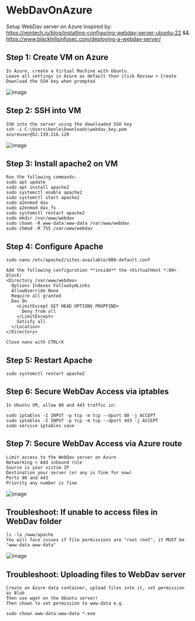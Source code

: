 # WebDavOnAzure
Setup WebDav server on Azure
Inspired by:
https://reintech.io/blog/installing-configuring-webdav-server-ubuntu-22 &&
https://www.blackhillsinfosec.com/deploying-a-webdav-server/

## Step 1: Create VM on Azure
```
In Azure, create a Virtual Machine with Ubuntu.
Leave all settings in Azure as default then click Review + Create
Download the SSH key when prompted
```
![image](https://github.com/benlee105/WebDavOnAzure/assets/62729308/246498dc-874f-4dff-a2d0-587d1e4f3e52)

## Step 2: SSH into VM
```
SSH into the server using the downloaded SSH key
ssh -i C:\Users\benle\Downloads\webdav_key.pem azureuser@52.139.216.120
```
![image](https://github.com/benlee105/WebDavOnAzure/assets/62729308/77b100d0-9fe5-40a0-a005-3e62d977b125)

## Step 3: Install apache2 on VM
```
Run the following commands:
sudo apt update
sudo apt install apache2
sudo systemctl enable apache2
sudo systemctl start apache2
sudo a2enmod dav
sudo a2enmod dav_fs
sudo systemctl restart apache2
sudo mkdir /var/www/webdav
sudo chown -R www-data:www-data /var/www/webdav
sudo chmod -R 755 /var/www/webdav
```

## Step 4: Configure Apache
```
sudo nano /etc/apache2/sites-available/000-default.conf

Add the following configuration **inside** the <VirtualHost *:80> block:
<Directory /var/www/webdav>
  Options Indexes FollowSymLinks
  AllowOverride None
  Require all granted
  Dav On
    <LimitExcept GET HEAD OPTIONS PROPFIND>
      Deny from all
    </LimitExcept>
    Satisfy all
  </Location>
</Directory>

Close nano with CTRL+X
```

## Step 5: Restart Apache
```
sudo systemctl restart apache2
```

## Step 6: Secure WebDav Access via iptables
```
In Ubuntu VM, allow 80 and 443 traffic in:

sudo iptables -I INPUT -p tcp -m tcp --dport 80 -j ACCEPT
sudo iptables -I INPUT -p tcp -m tcp --dport 443 -j ACCEPT
sudo service iptables save
```

## Step 7: Secure WebDav Access via Azure route
```
Limit access to the WebDav server on Azure
Networking > Add inbound rule
Source is your victim IP
Destination your server (or any is fine for now)
Ports 80 and 443
Priority any number is fine
```
![image](https://github.com/benlee105/WebDavOnAzure/assets/62729308/d9df2f7b-968b-40e9-b5ca-9c24dfbeb91b)


## Troubleshoot: If unable to access files in WebDav folder
```
ls -la /www/apache
You will face issues if file permissions are "root root", it MUST be "www-data www-data"
```
![image](https://github.com/benlee105/WebDavOnAzure/assets/62729308/d93152de-ebaa-414b-a7ed-825e82aa3364)

## Troubleshoot: Uploading files to WebDav server
```
Create an Azure data container, upload files into it, set permission as Blob
Then use wget on the Ubuntu server!
Then chown to set permission to www-data e.g.

sudo chown www-data:www-data *.exe
```
